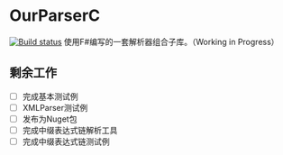 # OurParserC
[![Build status](https://ci.appveyor.com/api/projects/status/drqi47uqeu09w99t?svg=true)](https://ci.appveyor.com/project/SmallLuma/ourparserc)
使用F#编写的一套解析器组合子库。（Working in Progress）

## 剩余工作
- [ ] 完成基本测试例
- [ ] XMLParser测试例
- [ ] 发布为Nuget包
- [ ] 完成中缀表达式链解析工具
- [ ] 完成中缀表达式链测试例
